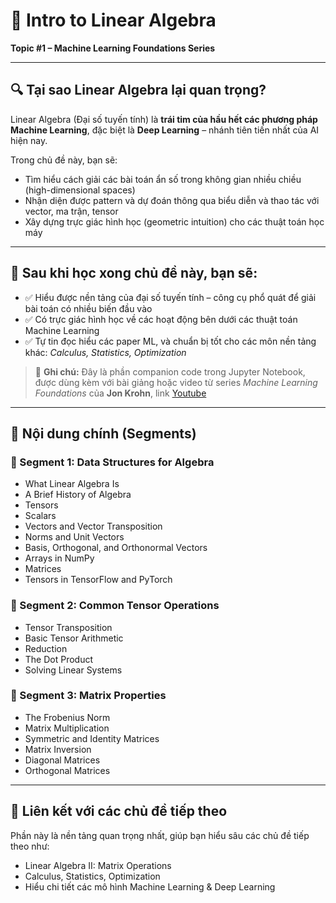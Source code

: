 # 🧠 Intro to Linear Algebra
**Topic #1 – Machine Learning Foundations Series**

---

## 🔍 Tại sao Linear Algebra lại quan trọng?

Linear Algebra (Đại số tuyến tính) là **trái tim của hầu hết các phương pháp Machine Learning**, đặc biệt là **Deep Learning** – nhánh tiên tiến nhất của AI hiện nay.

Trong chủ đề này, bạn sẽ:

- Tìm hiểu cách giải các bài toán ẩn số trong không gian nhiều chiều (high-dimensional spaces)
- Nhận diện được pattern và dự đoán thông qua biểu diễn và thao tác với vector, ma trận, tensor
- Xây dựng trực giác hình học (geometric intuition) cho các thuật toán học máy

---

## 🎯 Sau khi học xong chủ đề này, bạn sẽ:

- ✅ Hiểu được nền tảng của đại số tuyến tính – công cụ phổ quát để giải bài toán có nhiều biến đầu vào
- ✅ Có trực giác hình học về các hoạt động bên dưới các thuật toán Machine Learning
- ✅ Tự tin đọc hiểu các paper ML, và chuẩn bị tốt cho các môn nền tảng khác: *Calculus, Statistics, Optimization*

> 🔔 **Ghi chú:** Đây là phần companion code trong Jupyter Notebook, được dùng kèm với bài giảng hoặc video từ series *Machine Learning Foundations* của **Jon Krohn**, link [Youtube](https://www.youtube.com/watch?v=Qc19jQWHdL0&list=PLRDl2inPrWQW1QSWhBU0ki-jq_uElkh2a&index=1)

---

## 🧩 Nội dung chính (Segments)

### 🔹 Segment 1: Data Structures for Algebra

- What Linear Algebra Is
- A Brief History of Algebra
- Tensors
- Scalars
- Vectors and Vector Transposition
- Norms and Unit Vectors
- Basis, Orthogonal, and Orthonormal Vectors
- Arrays in NumPy
- Matrices
- Tensors in TensorFlow and PyTorch

### 🔹 Segment 2: Common Tensor Operations

- Tensor Transposition
- Basic Tensor Arithmetic
- Reduction
- The Dot Product
- Solving Linear Systems

### 🔹 Segment 3: Matrix Properties

- The Frobenius Norm
- Matrix Multiplication
- Symmetric and Identity Matrices
- Matrix Inversion
- Diagonal Matrices
- Orthogonal Matrices

---

## 🚀 Liên kết với các chủ đề tiếp theo

Phần này là nền tảng quan trọng nhất, giúp bạn hiểu sâu các chủ đề tiếp theo như:

- Linear Algebra II: Matrix Operations  
- Calculus, Statistics, Optimization  
- Hiểu chi tiết các mô hình Machine Learning & Deep Learning
